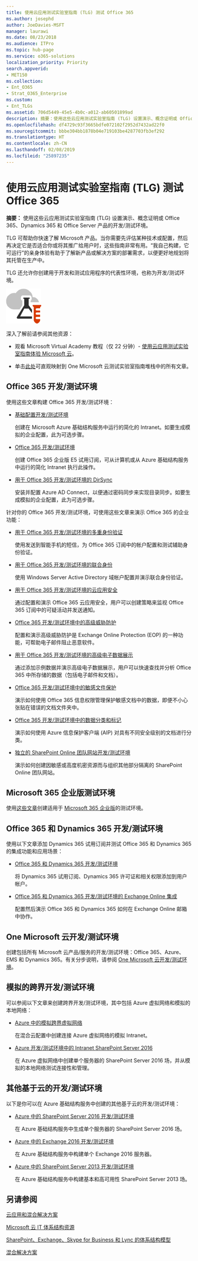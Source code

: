 ```yaml
---
title: 使用云应用测试实验室指南 (TLG) 测试 Office 365
ms.author: josephd
author: JoeDavies-MSFT
manager: laurawi
ms.date: 08/23/2018
ms.audience: ITPro
ms.topic: hub-page
ms.service: o365-solutions
localization_priority: Priority
search.appverid:
- MET150
ms.collection:
- Ent_O365
- Strat_O365_Enterprise
ms.custom:
- Ent_TLGs
ms.assetid: 706d5449-45e5-4b0c-a012-ab60501899ad
description: 摘要：使用这些云应用测试实验室指南 (TLG) 设置演示、概念证明或 Office 365、Dynamics 365 和 Office Server 产品的开发/测试环境。
ms.openlocfilehash: df4729c93f3665bdfe072102f2952d7432ad22f0
ms.sourcegitcommit: bbbe304bb1878b04e719103be4287703fb3ef292
ms.translationtype: HT
ms.contentlocale: zh-CN
ms.lasthandoff: 02/08/2019
ms.locfileid: "25897235"
---
```

# <a name="test-office-365-with-cloud-adoption-test-lab-guides-tlgs"></a>使用云应用测试实验室指南 (TLG) 测试 Office 365

 **摘要：** 使用这些云应用测试实验室指南 (TLG) 设置演示、概念证明或 Office 365、Dynamics 365 和 Office Server 产品的开发/测试环境。
  
TLG 可帮助你快速了解 Microsoft 产品。当你需要先评估某种技术或配置，然后再决定它是否适合你或将其推广给用户时，这些指南非常有用。“我自己构建，它可运行”的亲身体验有助于了解新产品或解决方案的部署需求，以便更好地规划将其托管在生产中。
  
TLG 还允许你创建用于开发和测试应用程序的代表性环境，也称为开发/测试环境。
  
![Microsoft 云中的测试实验室指南](media/24ad0d1b-3274-40fb-972a-b8188b7268d1.png)
  
深入了解前请参阅其他资源：
  
- 观看 Microsoft Virtual Academy 教程（仅 22 分钟）- [使用云应用测试实验室指南体验 Microsoft 云](https://mva.microsoft.com/en-US/training-courses/experience-the-microsoft-cloud-with-cloud-adoption-test-lab-guides-17960?l=LXNRdhSLE_1000115881 )。
    
- 单击[此处](http://aka.ms/catlgstack)可直观映射到 One Microsoft 云测试实验室指南堆栈中的所有文章。
    
## <a name="office-365-devtest-environment"></a>Office 365 开发/测试环境

使用这些文章构建 Office 365 开发/测试环境：
  
- [基础配置开发/测试环境](base-configuration-dev-test-environment.md)
    
    创建在 Microsoft Azure 基础结构服务中运行的简化的 Intranet。如要生成模拟的企业配置，此为可选步骤。
    
- [Office 365 开发/测试环境](office-365-dev-test-environment.md)
    
    创建 Office 365 企业版 E5 试用订阅，可从计算机或从 Azure 基础结构服务中运行的简化 Intranet 执行此操作。
    
- [用于 Office 365 开发/测试环境的 DirSync](dirsync-for-your-office-365-dev-test-environment.md)
    
    安装并配置 Azure AD Connect，以便通过密码同步来实现目录同步。如要生成模拟的企业配置，此为可选步骤。
    
针对你的 Office 365 开发/测试环境，可使用这些文章来演示 Office 365 的企业功能：
  
- [用于 Office 365 开发/测试环境的多重身份验证](multi-factor-authentication-for-your-office-365-dev-test-environment.md)
    
    使用发送到智能手机的短信，为 Office 365 订阅中的帐户配置和测试辅助身份验证。
    
- [用于 Office 365 开发/测试环境的联合身份](federated-identity-for-your-office-365-dev-test-environment.md)
    
    使用 Windows Server Active Directory 域帐户配置并演示联合身份验证。
    
- [用于 Office 365 开发/测试环境的云应用安全](cloud-app-security-for-your-office-365-dev-test-environment.md)
    
    通过配置和演示 Office 365 云应用安全，用户可以创建策略来监视 Office 365 订阅中的可疑活动并发送通知。
    
- [Office 365 开发/测试环境中的高级威胁防护](advanced-threat-protection-for-your-office-365-dev-test-environment.md)
    
    配置和演示高级威胁防护是 Exchange Online Protection (EOP) 的一种功能，可帮助电子邮件阻止恶意软件。
    
- [用于 Office 365 开发/测试环境的高级电子数据展示](advanced-ediscovery-for-your-office-365-dev-test-environment.md)
    
    通过添加示例数据并演示高级电子数据展示，用户可以快速查找并分析 Office 365 中所存储的数据（包括电子邮件和文档）。
    
- [Office 365 开发/测试环境中的敏感文件保护](sensitive-file-protection-in-the-office-365-dev-test-environment.md)
    
    演示如何使用 Office 365 信息权限管理保护敏感文档中的数据，即便不小心张贴在错误的文档文件夹中。
    
- [Office 365 开发/测试环境中的数据分类和标记](data-classification-and-labeling-in-the-office-365-dev-test-environment.md)
    
    演示如何使用 Azure 信息保护客户端 (AIP) 对具有不同安全级别的文档进行分类。
    
- [独立的 SharePoint Online 团队网站开发/测试环境](isolated-sharepoint-online-team-site-dev-test-environment.md)
    
    演示如何创建因敏感或高度机密资源而与组织其他部分隔离的 SharePoint Online 团队网站。
    
## <a name="the-microsoft-365-enterprise-test-environment"></a>Microsoft 365 企业版测试环境

使用[这些文章](https://docs.microsoft.com/microsoft-365/enterprise/m365-enterprise-test-lab-guides)创建适用于 [Microsoft 365 企业版](https://docs.microsoft.com/microsoft-365-enterprise/)的测试环境。
 
    
## <a name="office-365-and-dynamics-365-devtest-environment"></a>Office 365 和 Dynamics 365 开发/测试环境

使用以下文章添加 Dynamics 365 试用订阅并测试 Office 365 和 Dynamics 365 的集成功能和应用场景：
  
- [Office 365 和 Dynamics 365 开发/测试环境](office-365-and-dynamics-365-dev-test-environment.md)
    
    将 Dynamics 365 试用订阅、Dynamics 365 许可证和相关权限添加到用户帐户。
    
- [Office 365 和 Dynamics 365 开发/测试环境的 Exchange Online 集成](exchange-online-integration-for-your-office-365-and-dynamics-365-dev-test-enviro.md)
    
    配置然后演示 Office 365 和 Dynamics 365 如何在 Exchange Online 邮箱中协作。
    
## <a name="the-one-microsoft-cloud-devtest-environment"></a>One Microsoft 云开发/测试环境

创建包括所有 Microsoft 云产品/服务的开发/测试环境：Office 365、Azure、EMS 和 Dynamics 365。有关分步说明，请参阅 [One Microsoft 云开发/测试环境](the-one-microsoft-cloud-dev-test-environment.md)。
  
## <a name="simulated-cross-premises-devtest-environments"></a>模拟的跨界开发/测试环境

可以参阅以下文章来创建跨界开发/测试环境，其中包括 Azure 虚拟网络和模拟的本地网络：
  
- [Azure 中的模拟跨界虚拟网络](simulated-cross-premises-virtual-network-in-azure.md)
    
    在混合云配置中创建连接 Azure 虚拟网络的模拟 Intranet。
    
- [Azure 开发/测试环境中的 Intranet SharePoint Server 2016](https://technet.microsoft.com/library/mt806351%28v=office.16%29.aspx)
    
    在 Azure 虚拟网络中创建单个服务器的 SharePoint Server 2016 场，并从模拟的本地网络测试连接性和管理。
    
## <a name="additional-cloud-based-devtest-environments"></a>其他基于云的开发/测试环境

以下是你可以在 Azure 基础结构服务中创建的其他基于云的开发/测试环境：
  
- [Azure 中的 SharePoint Server 2016 开发/测试环境](https://technet.microsoft.com/library/mt723354.aspx)
    
    在 Azure 基础结构服务中生成单个服务器的 SharePoint Server 2016 场。
    
- [Azure 中的 Exchange 2016 开发/测试环境](https://technet.microsoft.com/library/mt733070%28v=exchg.160%29.aspx)
    
    在 Azure 基础结构服务中构建单个 Exchange 2016 服务器。
    
- [Azure 中的 SharePoint Server 2013 开发/测试环境](http://technet.microsoft.com/library/165de4d5-8fe6-4fbb-a15b-39a8b0a0eb23.aspx)
    
    在 Azure 基础结构服务中构建基本和高可用性 SharePoint Server 2013 场。
    
## <a name="see-also"></a>另请参阅

[云应用和混合解决方案](cloud-adoption-and-hybrid-solutions.md)
  
[Microsoft 云 IT 体系结构资源](microsoft-cloud-it-architecture-resources.md)
  
[SharePoint、Exchange、Skype for Business 和 Lync 的体系结构模型](architectural-models-for-sharepoint-exchange-skype-for-business-and-lync.md)
  
[混合解决方案](hybrid-solutions.md)


